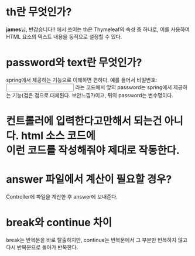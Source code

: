 # th란 무엇인가?

<strong th:text="&{id}">james</strong>님, 반갑습니다!! 
에서 쓰이는 th은 Thymeleaf의 속성 중 하나로, 이를 사용하여 HTML 요소의 텍스트 내용을 동적으로 설정할 수 있다.

# password와 text란 무엇인가?
spring에서 제공하는 기능으로 이해하면 편하다. 예를 들어서 비밀번호: <input type="password" name="password"> 라는 코드에서 앞의 password는 spring에서 제공하는 기능(검은 점으로 대체된다. 보안느낌?)이고, 뒤의 password는 변수명이다.

# 컨트롤러에 입력한다고만해서 되는건 아니다. html 소스 코드에   <form method="post" action="/ex02/answer"> 이런 코드를 작성해줘야 제대로 작동한다. 

<form method="post" action="/ex02/answer">

# answer 파일에서 계산이 필요할 경우?
Controller에 파일을 계산한 후 answer에 보내준다. 

# break와 continue 차이
break는 반복문을 바로 탈출하지만, continue는 반복문에서 그 부분만 반복하지 않고 다시 반복문으로 돌아가 반복한다.
